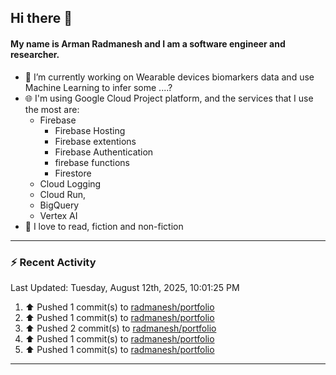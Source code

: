 ## Hi there 👋

#### My name is Arman Radmanesh and I am a software engineer and researcher.

- 🔭 I’m currently working on Wearable devices biomarkers data and use Machine Learning to infer some ....?
- 🌐 I'm using Google Cloud Project platform, and the services that I use the most are:
  - Firebase
     - Firebase Hosting
     - Firebase extentions 
     - Firebase Authentication
     - firebase functions
     - Firestore
  - Cloud Logging
  - Cloud Run,
  - BigQuery
  - Vertex AI
- 📖 I love to read, fiction and non-fiction

---

### :zap: Recent Activity

<!--START_SECTION:activity-->
<!--END_SECTION:activity-->

<!--RECENT_ACTIVITY:last_update-->
Last Updated: Tuesday, August 12th, 2025, 10:01:25 PM
<!--RECENT_ACTIVITY:last_update_end-->

<!--RECENT_ACTIVITY:start-->
1. ⬆️ Pushed 1 commit(s) to [radmanesh/portfolio](https://github.com/radmanesh/portfolio)
2. ⬆️ Pushed 1 commit(s) to [radmanesh/portfolio](https://github.com/radmanesh/portfolio)
3. ⬆️ Pushed 2 commit(s) to [radmanesh/portfolio](https://github.com/radmanesh/portfolio)
4. ⬆️ Pushed 1 commit(s) to [radmanesh/portfolio](https://github.com/radmanesh/portfolio)
5. ⬆️ Pushed 1 commit(s) to [radmanesh/portfolio](https://github.com/radmanesh/portfolio)
<!--RECENT_ACTIVITY:end-->

---

<!--
**radmanesh/radmanesh** is a ✨ _special_ ✨ repository because its `README.md` (this file) appears on your GitHub profile.

Here are some ideas to get you started:

- 🔭 I’m currently working on ...
- 🌱 I’m currently learning ...
- 👯 I’m looking to collaborate on ...
- 🤔 I’m looking for help with ...
- 💬 Ask me about ...
- 📫 How to reach me: ...
- 😄 Pronouns: ...
- ⚡ Fun fact: ...
-->
